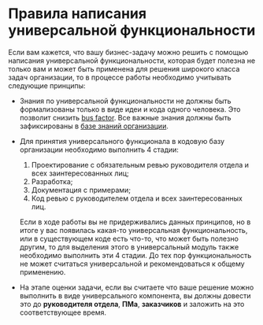Правила написания универсальной функциональности
================================================

Если вам кажется, что вашу бизнес-задачу можно решить с помощью написания универсальной функциональности, которая будет
полезна не только вам и может быть применена для решения широкого класса задач организации, то в процессе работы 
необходимо учитывать следующие принципы:

* Знания по универсальной функциональности не должны быть формализованы только в виде идеи и кода одного человека. Это 
  позволит снизить [bus factor](https://en.wikipedia.org/wiki/Bus_factor). Все важные знания должны быть зафиксированы
  в [базе знаний организации](https://github.com/abak-press/guides).

* Для принятия универсального функционала в кодовую базу организации необходимо выполнить 4 стадии:

  1. Проектирование с обязательным ревью руководителя отдела и всех заинтересованных лиц;
  2. Разработка;
  3. Документация с примерами;
  4. Код ревью с руководителем отдела и всех заинтересованных лиц.

  Если в ходе работы вы не придерживались данных принципов, но в итоге у вас появилась какая-то универсальная
  функциональность, или в существующем коде есть что-то, что может быть полезно другим, то для выделения этого 
  в универсальный модуль также необходимо выполнить эти 4 стадии. До тех пор функциональность не может считаться 
  универсальной и рекомендоваться к общему применению.

* На этапе оценки задачи, если вы считаете что ваше решение можно выполнить в виде универсального компонента, вы должны
  довести это до **руководителя отдела**, **ПМа**, **заказчиков** и заложить на это соответствующее время.
